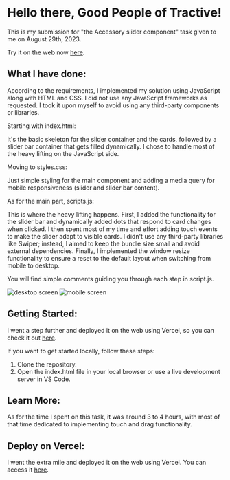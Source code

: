 # Hello there, Good People of Tractive!

This is my submission for "the Accessory slider component" task given to me on August 29th, 2023.

Try it on the web now [here](https://accessory-slider-tractive-task-aug-2023.vercel.app/).

## What I have done:

According to the requirements, I implemented my solution using JavaScript along with HTML and CSS. I did not use any JavaScript frameworks as requested. I took it upon myself to avoid using any third-party components or libraries.

Starting with index.html:

It's the basic skeleton for the slider container and the cards, followed by a slider bar container that gets filled dynamically. I chose to handle most of the heavy lifting on the JavaScript side.

Moving to styles.css:

Just simple styling for the main component and adding a media query for mobile responsiveness (slider and slider bar content).

As for the main part, scripts.js:

This is where the heavy lifting happens. First, I added the functionality for the slider bar and dynamically added dots that respond to card changes when clicked. I then spent most of my time and effort adding touch events to make the slider adapt to visible cards. I didn't use any third-party libraries like Swiper; instead, I aimed to keep the bundle size small and avoid external dependencies. Finally, I implemented the window resize functionality to ensure a reset to the default layout when switching from mobile to desktop.

You will find simple comments guiding you through each step in script.js.

![desktop screen](https://github.com/abdallaamin/accessory-slider---tractive-task-aug-2023/assets/26660809/cdd486e7-c3be-45b7-b97d-1ba852f9d069)
![mobile screen](https://github.com/abdallaamin/accessory-slider---tractive-task-aug-2023/assets/26660809/d8c7e2d4-04f3-4c6f-bd3e-6c521e4ae389)
## Getting Started:

I went a step further and deployed it on the web using Vercel, so you can check it out [here](https://accessory-slider-tractive-task-aug-2023.vercel.app/).

If you want to get started locally, follow these steps:
1. Clone the repository.
2. Open the index.html file in your local browser or use a live development server in VS Code.

## Learn More:

As for the time I spent on this task, it was around 3 to 4 hours, with most of that time dedicated to implementing touch and drag functionality.

## Deploy on Vercel:

I went the extra mile and deployed it on the web using Vercel. You can access it [here](https://accessory-slider-tractive-task-aug-2023.vercel.app/).

